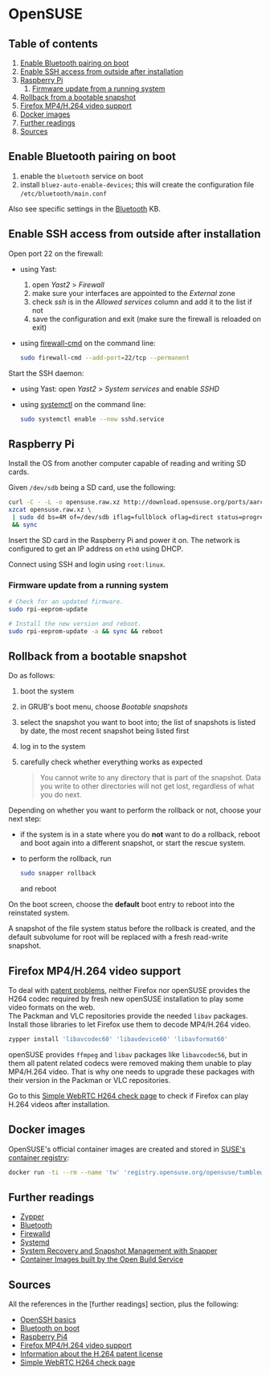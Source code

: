 # OpenSUSE

## Table of contents <!-- omit in toc -->

1. [Enable Bluetooth pairing on boot](#enable-bluetooth-pairing-on-boot)
1. [Enable SSH access from outside after installation](#enable-ssh-access-from-outside-after-installation)
1. [Raspberry Pi](#raspberry-pi)
   1. [Firmware update from a running system](#firmware-update-from-a-running-system)
1. [Rollback from a bootable snapshot](#rollback-from-a-bootable-snapshot)
1. [Firefox MP4/H.264 video support](#firefox-mp4h264-video-support)
1. [Docker images](#docker-images)
1. [Further readings](#further-readings)
1. [Sources](#sources)

## Enable Bluetooth pairing on boot

1. enable the `bluetooth` service on boot
1. install `bluez-auto-enable-devices`; this will create the configuration file `/etc/bluetooth/main.conf`

Also see specific settings in the [Bluetooth] KB.

## Enable SSH access from outside after installation

Open port 22 on the firewall:

- using Yast:

  1. open _Yast2_ > _Firewall_
  1. make sure your interfaces are appointed to the _External_ zone
  1. check _ssh_ is in the _Allowed services_ column and add it to the list if not
  1. save the configuration and exit (make sure the firewall is reloaded on exit)

- using [firewall-cmd][firewalld] on the command line:

  ```sh
  sudo firewall-cmd --add-port=22/tcp --permanent
  ```

Start the SSH daemon:

- using Yast: open _Yast2_ > _System services_ and enable _SSHD_
- using [systemctl][systemd] on the command line:

  ```sh
  sudo systemctl enable --now sshd.service
  ```

## Raspberry Pi

Install the OS from another computer capable of reading and writing SD cards.

Given `/dev/sdb` being a SD card, use the following:

```sh
curl -C - -L -o opensuse.raw.xz http://download.opensuse.org/ports/aarch64/tumbleweed/appliances/openSUSE-Tumbleweed-ARM-JeOS-raspberrypi.aarch64.raw.xz
xzcat opensuse.raw.xz \
 | sudo dd bs=4M of=/dev/sdb iflag=fullblock oflag=direct status=progress \
 && sync
```

Insert the SD card in the Raspberry Pi and power it on. The network is configured to get an IP address on `eth0` using DHCP.

Connect using SSH and login using `root:linux`.

### Firmware update from a running system

```sh
# Check for an updated firmware.
sudo rpi-eeprom-update

# Install the new version and reboot.
sudo rpi-eeprom-update -a && sync && reboot
```

## Rollback from a bootable snapshot

Do as follows:

1. boot the system
1. in GRUB's boot menu, choose _Bootable snapshots_
1. select the snapshot you want to boot into; the list of snapshots is listed by date, the most recent snapshot being listed first
1. log in to the system
1. carefully check whether everything works as expected

   > You cannot write to any directory that is part of the snapshot. Data you write to other directories will not get lost, regardless of what you do next.

Depending on whether you want to perform the rollback or not, choose your next step:

- if the system is in a state where you do **not** want to do a rollback, reboot and boot again into a different snapshot, or start the rescue system.
- to perform the rollback, run

  ```sh
  sudo snapper rollback
  ```

  and reboot

On the boot screen, choose the **default** boot entry to reboot into the reinstated system.

A snapshot of the file system status before the rollback is created, and the default subvolume for root will be replaced with a fresh read-write snapshot.

## Firefox MP4/H.264 video support

To deal with [patent problems][information about the h.264 patent license], neither Firefox nor openSUSE provides the H264 codec required by fresh new openSUSE installation to play some video formats on the web.<br/>
The Packman and VLC repositories provide the needed `libav` packages. Install those libraries to let Firefox use them to decode MP4/H.264 video.

```sh
zypper install 'libavcodec60' 'libavdevice60' 'libavformat60'
```

openSUSE provides `ffmpeg` and `libav` packages like `libavcodec56`, but in them all patent related codecs were removed making them unable to play MP4/H.264 video. That is why one needs to upgrade these packages with their version in the Packman or VLC repositories.

Go to this [Simple WebRTC H264 check page] to check if Firefox can play H.264 videos after installation.

## Docker images

OpenSUSE's official container images are created and stored in [SUSE's container registry][container images built by the open build service]:

```sh
docker run -ti --rm --name 'tw' 'registry.opensuse.org/opensuse/tumbleweed'
```

## Further readings

- [Zypper]
- [Bluetooth]
- [Firewalld]
- [Systemd]
- [System Recovery and Snapshot Management with Snapper]
- [Container Images built by the Open Build Service]

## Sources

All the references in the [further readings] section, plus the following:

- [OpenSSH basics]
- [Bluetooth on boot]
- [Raspberry Pi4]
- [Firefox MP4/H.264 video support]
- [Information about the H.264 patent license]
- [Simple WebRTC H264 check page]

<!--
  References
  -->

<!-- Upstream -->
[container images built by the open build service]: https://registry.opensuse.org/cgi-bin/cooverview
[firefox mp4/h.264 video support]: https://en.opensuse.org/SDB:Firefox_MP4/H.264_Video_Support
[openssh basics]: https://en.opensuse.org/SDB:OpenSSH_basics
[raspberry pi4]: https://en.opensuse.org/openSUSE:Raspberry_Pi
[system recovery and snapshot management with snapper]: https://documentation.suse.com/sles/12-SP4/html/SLES-all/cha-snapper.html

<!-- Knowledge base -->
[bluetooth]: bluetooth.md#bluetooth-devices-cannot-be-used-at-login
[firewalld]: firewalld.md
[systemd]: systemd.md
[zypper]: zypper.md

<!-- Others -->
[bluetooth on boot]: https://www.reddit.com/r/openSUSE/comments/eoozm2/comment/feetqpn/
[information about the h.264 patent license]: https://www.fsf.org/licensing/h264-patent-license
[simple webrtc h264 check page]: https://mozilla.github.io/webrtc-landing/pc_test_no_h264
